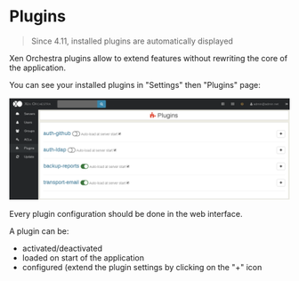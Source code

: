 # Plugins

> Since 4.11, installed plugins are automatically displayed

Xen Orchestra plugins allow to extend features without rewriting the core of the application.

You can see your installed plugins in "Settings" then "Plugins" page:

![](../assets/plugins.png)

Every plugin configuration should be done in the web interface.

A plugin can be:

* activated/deactivated
* loaded on start of the application
* configured (extend the plugin settings by clicking on the "+" icon
